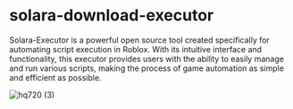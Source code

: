 # solara-download-executor
Solara-Executor is a powerful open source tool created specifically for automating script execution in Roblox. With its intuitive interface and functionality, this executor provides users with the ability to easily manage and run various scripts, making the process of game automation as simple and efficient as possible.

![hq720 (3)](https://github.com/user-attachments/assets/5a78dace-57c9-4cfc-b645-219a1dccfe80)
